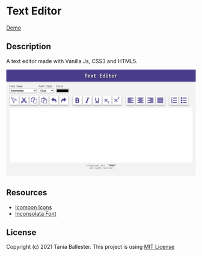 # Text Editor
[Demo](https://tbm85.github.io/Demo-Text-Editor/)

## Description
A text editor made with Vanilla Js, CSS3 and HTML5.

![Text Editor](assets/images/Text-Editor.png)

## Resources
* [Icomoon Icons](https://icomoon.io/app/#/select)
* [Inconsolata Font](https://fonts.google.com/specimen/Inconsolata)

## License
Copyright (c) 2021 Tania Ballester. This project is using [MIT License](LICENSE.md)